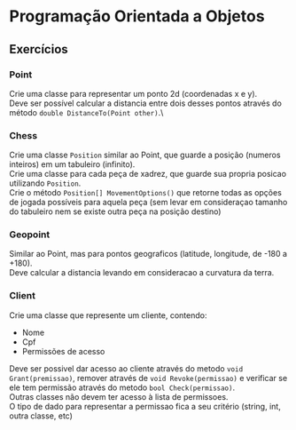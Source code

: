 # Programação Orientada a Objetos

## Exercícios

### Point

Crie uma classe para representar um ponto 2d (coordenadas x e y).\
Deve ser possível calcular a distancia entre dois desses pontos através do método `double DistanceTo(Point other)`.\

### Chess

Crie uma classe `Position` similar ao Point, que guarde a posição (numeros inteiros) em um tabuleiro (infinito).\
Crie uma classe para cada peça de xadrez, que guarde sua propria posicao utilizando `Position`.\
Crie o método `Position[] MovementOptions()` que retorne todas as opções de jogada possíveis para aquela peça (sem levar em consideraçao tamanho do tabuleiro nem se existe outra peça na posição destino)

### Geopoint

Similar ao Point, mas para pontos geograficos (latitude, longitude, de -180 a +180).\
Deve calcular a distancia levando em consideracao a curvatura da terra.

### Client

Crie uma classe que represente um cliente, contendo:
 - Nome
 - Cpf
 - Permissões de acesso

Deve ser possivel dar acesso ao cliente através do metodo `void Grant(premissao)`, remover através de `void Revoke(permissao)` e verificar se ele tem permissão através do metodo `bool Check(permissao)`.\
Outras classes não devem ter acesso à lista de permissoes.\
O tipo de dado para representar a permissao fica a seu critério (string, int, outra classe, etc)
